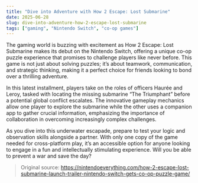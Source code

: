 ```yaml
---
title: "Dive into Adventure with How 2 Escape: Lost Submarine"
date: 2025-06-28
slug: dive-into-adventure-how-2-escape-lost-submarine
tags: ["gaming", "Nintendo Switch", "co-op games"]
---
```


The gaming world is buzzing with excitement as How 2 Escape: Lost Submarine makes its debut on the Nintendo Switch, offering a unique co-op puzzle experience that promises to challenge players like never before. This game is not just about solving puzzles; it’s about teamwork, communication, and strategic thinking, making it a perfect choice for friends looking to bond over a thrilling adventure.

In this latest installment, players take on the roles of officers Haurée and Leroy, tasked with locating the missing submarine “The Triumphant” before a potential global conflict escalates. The innovative gameplay mechanics allow one player to explore the submarine while the other uses a companion app to gather crucial information, emphasizing the importance of collaboration in overcoming increasingly complex challenges.

As you dive into this underwater escapade, prepare to test your logic and observation skills alongside a partner. With only one copy of the game needed for cross-platform play, it’s an accessible option for anyone looking to engage in a fun and intellectually stimulating experience. Will you be able to prevent a war and save the day?

> Original source: https://nintendoeverything.com/how-2-escape-lost-submarine-launch-trailer-nintendo-switch-gets-co-op-puzzle-game/